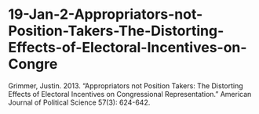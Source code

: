 # 19-Jan-2-Appropriators-not-Position-Takers-The-Distorting-Effects-of-Electoral-Incentives-on-Congre
Grimmer, Justin. 2013. “Appropriators not Position Takers: The Distorting Effects of Electoral Incentives on Congressional Representation.”  American Journal of Political Science 57(3): 624-642.
